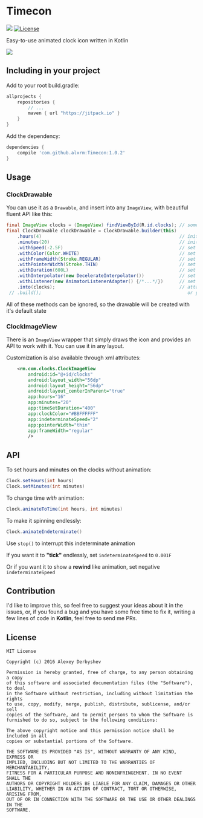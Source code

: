 # Timecon
[![](https://jitpack.io/v/alxrm/Timecon.svg)](https://jitpack.io/#alxrm/Timecon)
[![License](http://img.shields.io/badge/license-MIT-green.svg?style=flat)]()

Easy-to-use animated clock icon written in Kotlin

![](https://github.com/alxrm/Timecon/blob/master/imgs/timecon.gif?raw=true)


## Including in your project

Add to your root build.gradle:
```Groovy
allprojects {
	repositories {
	    // ...
	    maven { url "https://jitpack.io" }
	}
}
```

Add the dependency:
```Groovy
dependencies {
    compile 'com.github.alxrm:Timecon:1.0.2'
}
```

Usage
-----

### ClockDrawable

You can use it as a `Drawable`, and insert into any `ImageView`,
with beautiful fluent API like this:

```Java
final ImageView clocks = (ImageView) findViewById(R.id.clocks); // some ImageView
final ClockDrawable clockDrawable = ClockDrawable.builder(this)
    .hours(4)                                                   // initial time hours
    .minutes(20)                                                // initial time minutes
    .withSpeed(-2.5F)                                           // set indeterminate animation minutes pointer speed (1F by default)
    .withColor(Color.WHITE)                                     // set icon color
    .withFrameWidth(Stroke.REGULAR)                             // set frame width
    .withPointerWidth(Stroke.THIN)                              // set pointer width
    .withDuration(600L)                                         // set animation duration in millis (600L by default)
    .withInterpolator(new DecelerateInterpolator())             // set animation interpolator (default is OverShootInterpolator)
    .withListener(new AnimatorListenerAdapter() {/*...*/})      // set animation listener
    .into(clocks);                                              // attach the Drawable you built to ImageView and returns Drawable
 // .build();                                                      or you can just use build() to simply get Drawable   
```

All of these methods can be ignored, so the drawable will be created with it's default state

### ClockImageView

There is an `ImageView` wrapper that simply draws the icon and provides an API to work with it.
You can use it in any layout.

Customization is also available through xml attributes:

```xml
	<rm.com.clocks.ClockImageView
		android:id="@+id/clocks"
		android:layout_width="56dp"
		android:layout_height="56dp"
		android:layout_centerInParent="true"
		app:hours="16"
		app:minutes="20"
		app:timeSetDuration="400"
		app:clockColor="#BBFFFFFF"
		app:indeterminateSpeed="2"
		app:pointerWidth="thin"
		app:frameWidth="regular"
		/>
```

## API

To set hours and minutes on the clocks without animation:

```java
Clock.setHours(int hours)
Clock.setMinutes(int minutes)
```

To change time _with_ animation:

```java
Clock.animateToTime(int hours, int minutes)
```

To make it spinning endlessly:

```java
Clock.animateIndeterminate()
```

Use `stop()` to interrupt this indeterminate animation

If you want it to __"tick"__ endlessly, set `indeterminateSpeed` to `0.001F`

Or if you want it to show a __rewind__ like animation, set negative `indeterminateSpeed`

## Contribution

I'd like to improve this, so feel free to suggest your ideas about it in the issues,
or, if you found a bug and you have some free time to fix it, writing a few lines of code in __Kotlin__, 
feel free to send me PRs. 

## License

    MIT License

    Copyright (c) 2016 Alexey Derbyshev

    Permission is hereby granted, free of charge, to any person obtaining a copy
    of this software and associated documentation files (the "Software"), to deal
    in the Software without restriction, including without limitation the rights
    to use, copy, modify, merge, publish, distribute, sublicense, and/or sell
    copies of the Software, and to permit persons to whom the Software is
    furnished to do so, subject to the following conditions:

    The above copyright notice and this permission notice shall be included in all
    copies or substantial portions of the Software.

    THE SOFTWARE IS PROVIDED "AS IS", WITHOUT WARRANTY OF ANY KIND, EXPRESS OR
    IMPLIED, INCLUDING BUT NOT LIMITED TO THE WARRANTIES OF MERCHANTABILITY,
    FITNESS FOR A PARTICULAR PURPOSE AND NONINFRINGEMENT. IN NO EVENT SHALL THE
    AUTHORS OR COPYRIGHT HOLDERS BE LIABLE FOR ANY CLAIM, DAMAGES OR OTHER
    LIABILITY, WHETHER IN AN ACTION OF CONTRACT, TORT OR OTHERWISE, ARISING FROM,
    OUT OF OR IN CONNECTION WITH THE SOFTWARE OR THE USE OR OTHER DEALINGS IN THE
    SOFTWARE.
